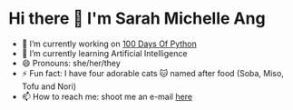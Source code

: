 # Hi there 👋 I'm Sarah Michelle Ang 

- 🔭 I’m currently working on [100 Days Of Python](https://github.com/yuzuryuu/100DaysOfPython)
- 🌱 I’m currently learning Artificial Intelligence
- 😄 Pronouns: she/her/they
- ⚡ Fun fact: I have four adorable cats 🐱 named after food (Soba, Miso, Tofu and Nori)
- 📫 How to reach me: shoot me an e-mail [here](mailto:chelleang51@gmail.com)





<!--

### <img src="https://media.giphy.com/media/v1.Y2lkPTc5MGI3NjExZGVjNDllZjFkOWI5YjcyNjM3ZmYzYzVkY2YzZGQ2YTljZjBkNWRlYSZlcD12MV9pbnRlcm5hbF9naWZzX2dpZklkJmN0PXM/UQ1EI1ML2ABQdbebup/giphy.gif" width="50" height="50" /> Tech Stack

**yuzuryuu/yuzuryuu** is a ✨ _special_ ✨ repository because its `README.md` (this file) appears on your GitHub profile.

Here are some ideas to get you started:
- 👯 I’m looking to collaborate on ...
- 🤔 I’m looking for help with ...
- 💬 Ask me about ...
-->
